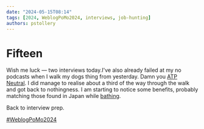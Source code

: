 ```yaml
---
date: "2024-05-15T08:14"
tags: [2024, WeblogPoMo2024, interviews, job-hunting]
authors: pstollery
---
```

# Fifteen

Wish me luck — two interviews today.<!-- truncate -->I've also already failed at my no podcasts when I walk my dogs thing from yesterday. Damn you [ATP Neutral](https://social.lol/deck/@atpfm@mastodon.social/112441307584659383). I did manage to realise about a third of the way through the walk and got back to nothingness. I am starting to notice some benefits, probably matching those found in Japan while [bathing](https://www.japan.travel/en/guide/forest-bathing/).

Back to interview prep.

[#WeblogPoMo2024](https://weblog.anniegreens.lol/weblog-posting-month-2024)